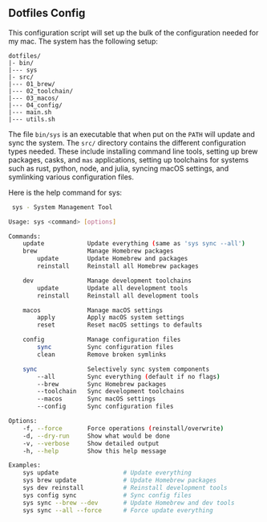 ## Dotfiles Config

This configuration script will set up the bulk of the configuration needed
for my mac. The system has the following setup:

```
dotfiles/
|- bin/
|--- sys
|- src/
|--- 01_brew/
|--- 02_toolchain/
|--- 03_macos/
|--- 04_config/
|--- main.sh
|--- utils.sh
```

The file `bin/sys` is an executable that when put on the `PATH` will update and
sync the system. The `src/` directory contains the different configuration
types needed. These include installing command line tools, setting up brew 
packages, casks, and `mas` applications, setting up toolchains for systems such
as rust, python, node, and julia, syncing macOS settings, and symlinking
various configuration files.

Here is the help command for sys:

```bash
 sys - System Management Tool

Usage: sys <command> [options]

Commands:
    update            Update everything (same as 'sys sync --all')
    brew              Manage Homebrew packages
        update        Update Homebrew and packages
        reinstall     Reinstall all Homebrew packages

    dev               Manage development toolchains
        update        Update all development tools
        reinstall     Reinstall all development tools

    macos             Manage macOS settings
        apply         Apply macOS system settings
        reset         Reset macOS settings to defaults

    config            Manage configuration files
        sync          Sync configuration files
        clean         Remove broken symlinks

    sync              Selectively sync system components
        --all         Sync everything (default if no flags)
        --brew        Sync Homebrew packages
        --toolchain   Sync development toolchains
        --macos       Sync macOS settings
        --config      Sync configuration files

Options:
    -f, --force       Force operations (reinstall/overwrite)
    -d, --dry-run     Show what would be done
    -v, --verbose     Show detailed output
    -h, --help        Show this help message

Examples:
    sys update                  # Update everything
    sys brew update             # Update Homebrew packages
    sys dev reinstall           # Reinstall development tools
    sys config sync             # Sync config files
    sys sync --brew --dev       # Update Homebrew and dev tools
    sys sync --all --force      # Force update everything
```



